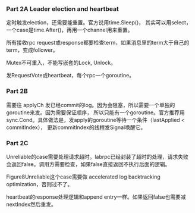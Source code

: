 ### Part 2A Leader election and heartbeat

定时触发election，还需要能重置。官方说用time.Sleep()，
其实可以用select，一个case是time.After()，再用一个channel用来重置。

所有接收rpc request或response都要检查term，如果消息里的term大于自己的term，变成follower。

Mutex不可重入，不能写嵌套的Lock, Unlock。

发RequestVote或heartbeat，每个rpc一个goroutine。

### Part 2B

需要往 applyCh 发已经commit的log。因为会阻塞，所以需要一个单独的goroutine来发。因为需要保证顺序，
所以只能有一个goroutine。官方推荐用sync.Cond。具体做法是，发apply的goroutine等待一个条件（lastApplied < commitIndex），
更新commitIndex的线程发Signal唤醒它。

### Part 2C

Unreliable的case需要处理请求超时。labrpc已经封装了超时的处理，请求失败会返回false。调用方需要检查，如果false直接返回不执行后面的逻辑。

Figure8Unreliable这个case需要做 accelerated log backtracking optimization，否则过不了。

heartbeat的response处理逻辑和append entry一样。如果返回false也需要减nextIndex然后重发。

